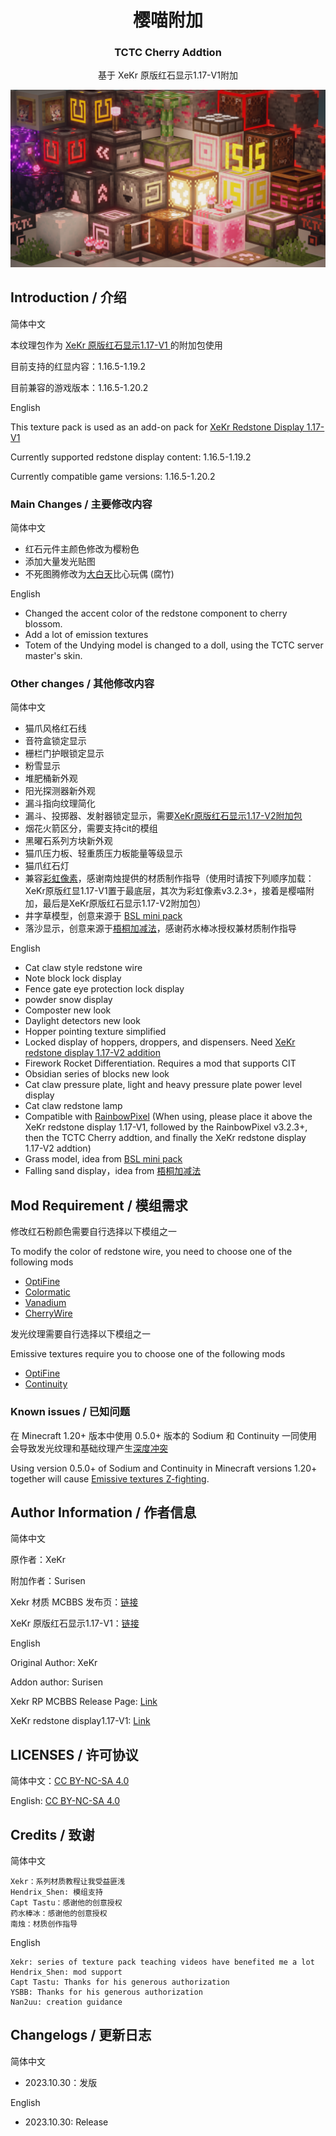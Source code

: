 <h1 align = "center">樱喵附加</h1>
<h3 align = "center">TCTC Cherry Addtion</h3>

<p align = "center">基于 XeKr 原版红石显示1.17-V1附加</p>

<div align="center"><img src="Featured_img.png" /></div>

## Introduction / 介绍

简体中文

本纹理包作为 [ XeKr 原版红石显示1.17-V1 ](https://legacy.curseforge.com/minecraft/texture-packs/xekr-redstone-display/files/3344524) 的附加包使用

目前支持的红显内容：1.16.5-1.19.2

目前兼容的游戏版本：1.16.5-1.20.2

English

This texture pack is used as an add-on pack for [XeKr Redstone Display 1.17-V1](https://legacy.curseforge.com/minecraft/texture-packs/xekr-redstone-display/files/3344524)

Currently supported redstone display content: 1.16.5-1.19.2

Currently compatible game versions: 1.16.5-1.20.2

### Main Changes / 主要修改内容

简体中文

- 红石元件主颜色修改为樱粉色
- 添加大量发光贴图
- 不死图腾修改为[大白天](https://space.bilibili.com/190067998/)比心玩偶 (腐竹)

English

- Changed the accent color of the redstone component to cherry blossom.
- Add a lot of emission textures
- Totem of the Undying model is changed to a doll, using the TCTC server master's skin.

### Other changes / 其他修改内容

简体中文

- 猫爪风格红石线
- 音符盒锁定显示
- 栅栏门护眼锁定显示
- 粉雪显示
- 堆肥桶新外观
- 阳光探测器新外观
- 漏斗指向纹理简化
- 漏斗、投掷器、发射器锁定显示，需要[XeKr原版红石显示1.17-V2附加包](https://legacy.curseforge.com/minecraft/texture-packs/xekr-redstone-display/files/3504282)
- 烟花火箭区分，需要支持cit的模组
- 黑曜石系列方块新外观
- 猫爪压力板、轻重质压力板能量等级显示
- 猫爪红石灯
- 兼容[彩虹像素](https://afdian.net/a/Nan2uu)，感谢南烛提供的材质制作指导（使用时请按下列顺序加载：XeKr原版红显1.17-V1置于最底层，其次为彩虹像素v3.2.3+，接着是樱喵附加，最后是XeKr原版红石显示1.17-V2附加包）
- 井字草模型，创意来源于 [BSL mini pack](https://bitslablab.com/bslminipacks/)
- 落沙显示，创意来源于[梧桐加减法](https://afdian.net/a/YSBBBB)，感谢药水棒冰授权兼材质制作指导

English

- Cat claw style redstone wire
- Note block lock display
- Fence gate eye protection lock display
- powder snow display
- Composter new look
- Daylight detectors new look
- Hopper pointing texture simplified
- Locked display of hoppers, droppers, and dispensers. Need [XeKr redstone display 1.17-V2 addition](https://legacy.curseforge.com/minecraft/texture-packs/xekr-redstone-display/files/3504282)
- Firework Rocket Differentiation. Requires a mod that supports CIT
- Obsidian series of blocks new look
- Cat claw pressure plate, light and heavy pressure plate power level display
- Cat claw redstone lamp
- Compatible with [RainbowPixel](https://afdian.net/a/Nan2uu) (When using, please place it above the XeKr redstone display 1.17-V1, followed by the RainbowPixel v3.2.3+, then the TCTC Cherry addtion, and finally the XeKr redstone display 1.17-V2 addtion)
- Grass model, idea from [BSL mini pack](https://bitslablab.com/bslminipacks/)
- Falling sand display，idea from [梧桐加减法](https://afdian.net/a/YSBBBB)

## Mod Requirement / 模组需求

修改红石粉颜色需要自行选择以下模组之一

To modify the color of redstone wire, you need to choose one of the following mods

- [OptiFine](https://www.optifine.net/downloads)
- [Colormatic](https://www.curseforge.com/minecraft/mc-mods/colormatic)
- [Vanadium](https://modrinth.com/mod/vanadium)
- [CherryWire](https://github.com/The-Cat-Town-Craft/Cherry-Wire)

发光纹理需要自行选择以下模组之一

Emissive textures require you to choose one of the following mods

- [OptiFine](https://www.optifine.net/downloads)
- [Continuity](https://modrinth.com/mod/continuity)

### Known issues / 已知问题

在 Minecraft 1.20+ 版本中使用 0.5.0+ 版本的 Sodium 和 Continuity 一同使用会导致发光纹理和基础纹理产生[深度冲突](https://github.com/PepperCode1/Continuity/issues/292)

Using version 0.5.0+ of Sodium and Continuity in Minecraft versions 1.20+ together will cause [Emissive textures Z-fighting](https://github.com/PepperCode1/Continuity/issues/292).

## Author Information / 作者信息

简体中文

原作者：XeKr

附加作者：Surisen

Xekr 材质 MCBBS 发布页：[链接](https://www.mcbbs.net/thread-823957-1-1.html)

XeKr 原版红石显示1.17-V1：[链接](https://legacy.curseforge.com/minecraft/texture-packs/xekr-redstone-display/files/3344524)


English

Original Author: XeKr

Addon author: Surisen

Xekr RP MCBBS Release Page: [Link](https://www.mcbbs.net/thread-823957-1-1.html)

XeKr redstone display1.17-V1: [Link](https://legacy.curseforge.com/minecraft/texture-packs/xekr-redstone-display/files/3344524)

## LICENSES / 许可协议

简体中文：[CC BY-NC-SA 4.0](https://creativecommons.org/licenses/by-nc-sa/4.0/deed.zh)

English: [CC BY-NC-SA 4.0](https://creativecommons.org/licenses/by-nc-sa/4.0/deed.en)

## Credits / 致谢

简体中文

    Xekr：系列材质教程让我受益匪浅
    Hendrix_Shen: 模组支持
    Capt Tastu：感谢他的创意授权
    药水棒冰：感谢他的创意授权
    南烛：材质创作指导

English

    Xekr: series of texture pack teaching videos have benefited me a lot
    Hendrix_Shen: mod support
    Capt Tastu: Thanks for his generous authorization
    YSBB: Thanks for his generous authorization
    Nan2uu: creation guidance

## Changelogs / 更新日志

简体中文

- 2023.10.30：发版

English

- 2023.10.30: Release
